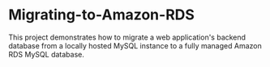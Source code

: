 # Migrating-to-Amazon-RDS
This project demonstrates how to migrate a web application's backend database from a locally hosted MySQL instance to a fully managed Amazon RDS MySQL database.
